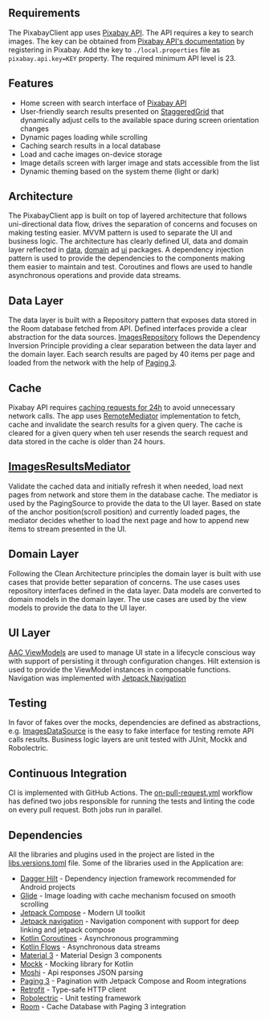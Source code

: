 ## Requirements

The PixabayClient app uses [Pixabay API](https://pixabay.com/api/docs/). The API requires a key to
search images. The key can be obtained
from [Pixabay API's documentation](https://pixabay.com/api/docs/) by registering in Pixabay. Add the
key to `./local.properties` file as `pixabay.api.key=KEY` property.
The required minimum API level is 23.

## Features

- Home screen with search interface of [Pixabay API](https://pixabay.com/api/docs/)
- User-friendly search results presented
  on [StaggeredGrid](https://developer.android.com/jetpack/compose/lists#lazy-staggered-grid)
  that dynamically adjust cells to the available space during screen orientation changes
- Dynamic pages loading while scrolling
- Caching search results in a local database
- Load and cache images on-device storage
- Image details screen with larger image and stats accessible from the list
- Dynamic theming based on the system theme (light or dark)

## Architecture

The PixabayClient app is built on top of layered architecture that follows uni-directional data
flow, drives the separation of concerns and focuses on making testing easier. MVVM pattern is used
to separate the UI and business logic.
The architecture has clearly defined UI, data and domain layer reflected
in [data](/app/src/main/java/com/tcode/pixabayclient/data), [domain](/app/src/main/java/com/tcode/pixabayclient/domain)
ad [ui](/app/src/main/java/com/tcode/pixabayclient/ui) packages. A dependency injection
pattern is used to provide the dependencies to the components making them easier to maintain and
test. Coroutines and flows are used to handle asynchronous operations and provide data streams.

## Data Layer

The data layer is built with a Repository pattern that exposes data stored in the Room database
fetched from API. Defined interfaces provide a clear abstraction for the data
sources. [ImagesRepository](/app/src/main/java/com/tcode/pixabayclient/data/ImagesRepository.kt)
follows the Dependency Inversion Principle providing a clear separation between the data layer and
the domain layer. Each search results are paged by 40 items per page and loaded from the network
with the help
of [Paging 3](https://developer.android.com/topic/libraries/architecture/paging/v3-overview).

## Cache

Pixabay API requires [caching requests for 24h](https://pixabay.com/api/docs/#api_rate_limit) to
avoid unnecessary network calls. The app
uses [RemoteMediator](https://developer.android.com/topic/libraries/architecture/paging/v3-overview#repository)
implementation to fetch, cache and invalidate the search results for a given query. The cache is
cleared for a given query when teh user resends the search request and data stored in the cache is
older than 24
hours.

## [ImagesResultsMediator](/app/src/main/java/com/tcode/pixabayclient/data/ImagesResultsMediator.kt)

Validate the cached data and initially refresh it when needed, load next pages from network and
store them in the database cache. The mediator is used by the PagingSource to provide the data to
the UI layer. Based on state of the anchor position(scroll position) and currently loaded pages, the
mediator decides whether to load the next page and how to append new items to stream presented in
the UI.

## Domain Layer

Following the Clean Architecture principles the domain layer is built with use cases that provide
better separation of concerns. The use cases uses repository interfaces defined in the data layer.
Data models are converted to domain models in the domain layer. The use cases are used by the view
models to provide the data to the UI layer.

## UI Layer

[AAC ViewModels](https://developer.android.com/topic/libraries/architecture/viewmodel) are used to
manage UI state in a lifecycle conscious way with support of persisting it through configuration
changes. Hilt extension is used to provide the ViewModel instances in composable functions.
Navigation was implemented with [Jetpack Navigation](https://developer.android.com/guide/navigation)

## Testing

In favor of fakes over the mocks, dependencies are defined as abstractions,
e.g. [ImagesDataSource](/app/src/main/java/com/tcode/pixabayclient/data/ImagesDataSource.kt) is the
easy to fake interface for testing remote API calls results. Business logic layers are unit tested
with JUnit, Mockk and Robolectric.

## Continuous Integration

CI is implemented with GitHub Actions.
The [on-pull-request.yml](/.github/workflows/on-pull-request.yml) workflow has defined two jobs
responsible for running the tests and linting the code on every pull request. Both jobs run in
parallel.

## Dependencies

All the libraries and plugins used in the project are listed in
the [libs.versions.toml](/gradle/libs.versions.toml) file.
Some of the libraries used in the Application are:

- [Dagger Hilt](https://dagger.dev/hilt/) - Dependency injection framework recommended for Android
  projects
- [Glide](https://bumptech.github.io/glide/) - Image loading with cache mechanism focused on smooth
  scrolling
- [Jetpack Compose](https://developer.android.com/jetpack/compose) - Modern UI toolkit
- [Jetpack navigation](https://developer.android.com/guide/navigation) - Navigation component with
  support for deep linking and jetpack compose
- [Kotlin Coroutines](https://kotlinlang.org/docs/coroutines-overview.html) - Asynchronous
  programming
- [Kotlin Flows](https://kotlinlang.org/docs/flow.html) - Asynchronous data streams
- [Material 3](https://m3.material.io/) - Material Design 3 components
- [Mockk](https://mockk.io/) - Mocking library for Kotlin
- [Moshi](https://github.com/square/moshi) - Api responses JSON parsing
- [Paging 3](https://developer.android.com/topic/libraries/architecture/paging/v3-overview) -
  Pagination with Jetpack Compose and Room integrations
- [Retrofit](https://square.github.io/retrofit/) - Type-safe HTTP client
- [Robolectric](http://robolectric.org/) - Unit testing framework
- [Room](https://developer.android.com/topic/libraries/architecture/room) - Cache Database with
  Paging 3 integration
